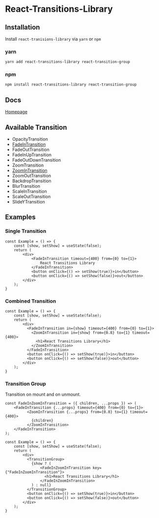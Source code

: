 # React-Transitions-Library

## Installation
Install `react-tranisions-library` via `yarn` or `npm`
### yarn
```sh
yarn add react-transitions-library react-transition-group
```
### npm
```sh
npm install react-transitions-library react-transition-group
```

## Docs
[Homepage](https://rilexus.github.io/react-transitions-library/)

## Available Transition
* OpacityTransition
* [FadeInTransition](transitions/fade-in-transition/README.md)
* FadeOutTransition
* FadeInUpTransition
* FadeOutDownTransition
* ZoomTransition
* [ZoomInTransition](transitions/zoom-in-transition/README.md)
* ZoomOutTransition
* BackdropTransition
* BlurTransition
* ScaleInTransition
* ScaleOutTransition
* SlideYTransition

## Examples
### Single Transition
```tsx
const Example = () => {
    const [show, setShow] = useState(false);
    return (
        <div>
            <FadeInTransition timeout={400} from={0} to={1}>
                React Transitions Library
            </FadeInTransition>
            <button onClick={() => setShow(true)}>in</button>
            <button onClick={() => setShow(false)}>out</button>
        </div> 
    );
}
```

### Combined Transition
```tsx
const Example = () => {
    const [show, setShow] = useState(false);
    return (
        <div>
          <FadeInTransition in={show} timeout={400} from={0} to={1}>
            <ZoomInTransition in={show} from={0.8} to={1} timeout={400}>
              <h1>React Transitions Library</h1>
            </ZoomInTransition>
          </FadeInTransition>
          <button onClick={() => setShow(true)}>in</button>
          <button onClick={() => setShow(false)}>out</button>
        </div> 
    );
}
```

### Transition Group
Transition on mount and on unmount.
```tsx
const FadeInZoomInTransition = ({ children, ...props }) => (
	<FadeInTransition {...props} timeout={400} from={0} to={1}>
          <ZoomInTransition {...props} from={0.8} to={1} timeout={400}>
            {children}
          </ZoomInTransition>
	</FadeInTransition>
);

const Example = () => {
    const [show, setShow] = useState(false);
    return (
        <div>
          <TransitionGroup>
            {show ? (
            	<FadeInZoomInTransition key={"FadeInZoomInTransition"}>
                  <h1>React Transitions Library</h1>
            	</FadeInZoomInTransition>
            ) : null}
          </TransitionGroup>
          <button onClick={() => setShow(true)}>in</button>
          <button onClick={() => setShow(false)}>out</button>
        </div> 
    );
}
```
